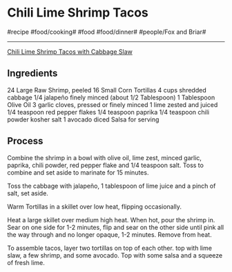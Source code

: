# Chili Lime Shrimp Tacos
#recipe #food/cooking# #food #food/dinner# #people/Fox and Briar#
- - - -
[Chili Lime Shrimp Tacos with Cabbage Slaw](https://www.foxandbriar.com/chili-lime-shrimp-tacos/)

## Ingredients
24 Large Raw Shrimp, peeled
16 Small Corn Tortillas
4 cups shredded cabbage
1/4 jalapeño finely minced (about 1/2 Tablespoon)
1 Tablespoon Olive Oil
3 garlic cloves, pressed or finely minced
1 lime zested and juiced
1/4 teaspoon red pepper flakes
1/4 teaspoon paprika
1/4 teaspoon chili powder
kosher salt
1 avocado diced
Salsa for serving

## Process
Combine the shrimp in a bowl with olive oil, lime zest, minced garlic, paprika, chili powder, red pepper flake and 1/4 teaspoon salt. Toss to combine and set aside to marinate for 15 minutes.

Toss the cabbage with jalapeño, 1 tablespoon of lime juice and a pinch of salt, set aside.

Warm Tortillas in a skillet over low heat, flipping occasionally.

Heat a large skillet over medium high heat. When hot, pour the shrimp in. Sear on one side for 1-2 minutes, flip and sear on the other side until pink all the way through and no longer opaque, 1-2 minutes. Remove from heat.

To assemble tacos, layer two tortillas on top of each other. top with lime slaw, a few shrimp, and some avocado. Top with some salsa and a squeeze of fresh lime.
